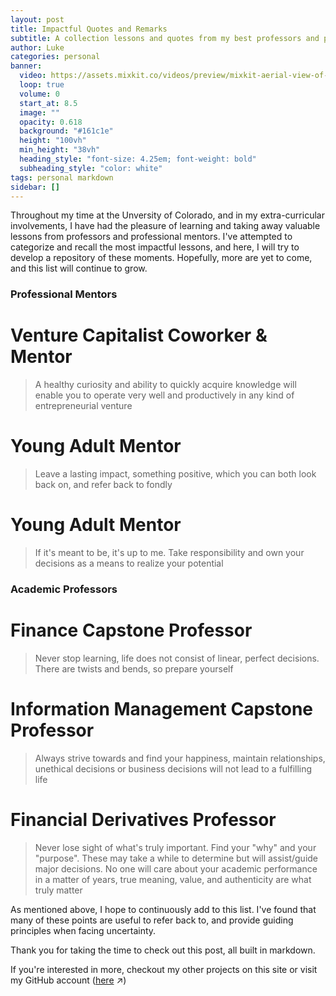 ```yaml
---
layout: post
title: Impactful Quotes and Remarks
subtitle: A collection lessons and quotes from my best professors and professional mentors
author: Luke
categories: personal
banner:
  video: https://assets.mixkit.co/videos/preview/mixkit-aerial-view-of-manor-house-in-a-hilly-orchard-8603-large.mp4
  loop: true
  volume: 0
  start_at: 8.5
  image: "" 
  opacity: 0.618
  background: "#161c1e"
  height: "100vh"
  min_height: "38vh"
  heading_style: "font-size: 4.25em; font-weight: bold"
  subheading_style: "color: white"
tags: personal markdown
sidebar: []
---
```


Throughout my time at the Unversity of Colorado, and in my extra-curricular involvements, I have had the pleasure of learning and taking away valuable lessons from professors and professional mentors. I've attempted to categorize and recall the most impactful lessons, and here, I will try to develop a repository of these moments. Hopefully, more are yet to come, and this list will continue to grow.

### Professional Mentors

# Venture Capitalist Coworker & Mentor
>A healthy curiosity and ability to quickly acquire knowledge will enable you to operate very well and productively in any kind of entrepreneurial venture

# Young Adult Mentor
>Leave a lasting impact, something positive, which you can both look back on, and refer back to fondly

# Young Adult Mentor
>If it's meant to be, it's up to me. Take responsibility and own your decisions as a means to realize your potential 

### Academic Professors

# Finance Capstone Professor
>Never stop learning, life does not consist of linear, perfect decisions. There are twists and bends, so prepare yourself

# Information Management Capstone Professor
>Always strive towards and find your happiness, maintain relationships, unethical decisions or business decisions will not lead to a fulfilling life

# Financial Derivatives Professor
>Never lose sight of what's truly important. Find your "why" and your "purpose". These may take a while to determine but will assist/guide major decisions. No one will care about your academic performance in a matter of years, true meaning, value, and authenticity are what truly matter

As mentioned above, I hope to continuously add to this list. I've found that many of these points are useful to refer back to, and provide guiding principles when facing uncertainty.

Thank you for taking the time to check out this post, all built in markdown.

If you're interested in more, checkout my other projects on this site or visit my GitHub account ([here][github-account] ↗)

[github-account]: https://github.com/lukenelsn